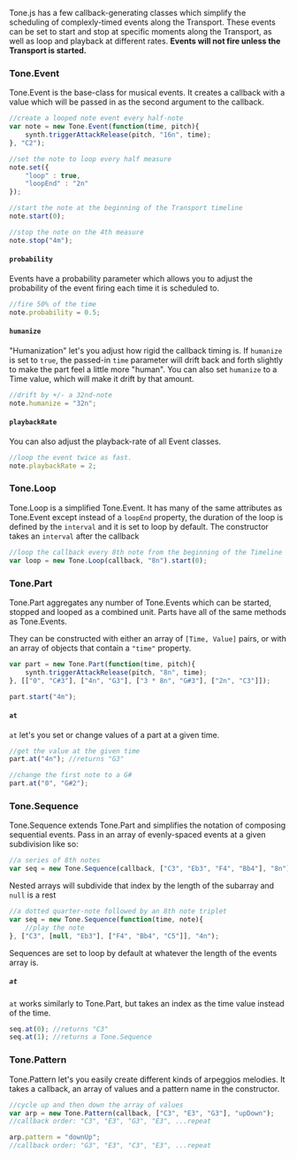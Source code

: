 Tone.js has a few callback-generating classes which simplify the scheduling of complexly-timed events along the Transport. These events can be set to start and stop at specific moments along the Transport, as well as loop and playback at different rates. **Events will not fire unless the Transport is started.**

### Tone.Event

Tone.Event is the base-class for musical events. It creates a callback with a value which will be passed in as the second argument to the callback. 

```javascript
//create a looped note event every half-note
var note = new Tone.Event(function(time, pitch){
	synth.triggerAttackRelease(pitch, "16n", time);
}, "C2");

//set the note to loop every half measure
note.set({
	"loop" : true,
	"loopEnd" : "2n"
});

//start the note at the beginning of the Transport timeline
note.start(0);

//stop the note on the 4th measure
note.stop("4m");
```
#### `probability`

Events have a probability parameter which allows you to adjust the probability of the event firing each time it is scheduled to. 

```javascript
//fire 50% of the time
note.probability = 0.5;
```

#### `humanize`

"Humanization" let's you adjust how rigid the callback timing is. If `humanize` is set to `true`, the passed-in `time` parameter will drift back and forth slightly to make the part feel a little more "human". You can also set `humanize` to a Time value, which will make it drift by that amount. 

```javascript
//drift by +/- a 32nd-note
note.humanize = "32n";
```

#### `playbackRate`

You can also adjust the playback-rate of all Event classes. 

```javascript
//loop the event twice as fast. 
note.playbackRate = 2;
```

### Tone.Loop

Tone.Loop is a simplified Tone.Event. It has many of the same attributes as Tone.Event except instead of a `loopEnd` property, the duration of the loop is defined by the `interval` and it is set to loop by default. The constructor takes an `interval` after the callback

```javascript
//loop the callback every 8th note from the beginning of the Timeline
var loop = new Tone.Loop(callback, "8n").start(0);
```

### Tone.Part

Tone.Part aggregates any number of Tone.Events which can be started, stopped and looped as a combined unit. Parts have all of the same methods as Tone.Events. 

They can be constructed with either an array of `[Time, Value]` pairs, or with an array of objects that contain a `"time"` property. 

```javascript
var part = new Tone.Part(function(time, pitch){
	synth.triggerAttackRelease(pitch, "8n", time);
}, [["0", "C#3"], ["4n", "G3"], ["3 * 8n", "G#3"], ["2n", "C3"]]);

part.start("4m");
```

#### `at`

`at` let's you set or change values of a part at a given time. 

```javascript
//get the value at the given time
part.at("4n"); //returns "G3"
```

```javascript
//change the first note to a G#
part.at("0", "G#2");
```

### Tone.Sequence

Tone.Sequence extends Tone.Part and simplifies the notation of composing sequential events. Pass in an array of evenly-spaced events at a given subdivision like so:

```javascript
//a series of 8th notes
var seq = new Tone.Sequence(callback, ["C3", "Eb3", "F4", "Bb4"], "8n");
```

Nested arrays will subdivide that index by the length of the subarray and `null` is a rest

```javascript
//a dotted quarter-note followed by an 8th note triplet
var seq = new Tone.Sequence(function(time, note){
	//play the note
}, ["C3", [null, "Eb3"], ["F4", "Bb4", "C5"]], "4n");
```

Sequences are set to loop by default at whatever the length of the events array is. 

##### `at`

`at` works similarly to Tone.Part, but takes an index as the time value instead of the time. 

```javascript
seq.at(0); //returns "C3"
seq.at(1); //returns a Tone.Sequence
```

### Tone.Pattern

Tone.Pattern let's you easily create different kinds of arpeggios melodies. It takes a callback, an array of values and a pattern name in the constructor.

```javascript
//cycle up and then down the array of values
var arp = new Tone.Pattern(callback, ["C3", "E3", "G3"], "upDown");
//callback order: "C3", "E3", "G3", "E3", ...repeat

arp.pattern = "downUp";
//callback order: "G3", "E3", "C3", "E3", ...repeat
``` 